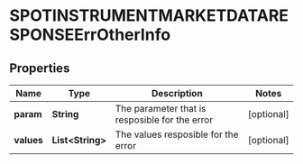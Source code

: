 

# SPOTINSTRUMENTMARKETDATARESPONSEErrOtherInfo


## Properties

| Name | Type | Description | Notes |
|------------ | ------------- | ------------- | -------------|
|**param** | **String** | The parameter that is resposible for the error |  [optional] |
|**values** | **List&lt;String&gt;** | The values resposible for the error |  [optional] |



